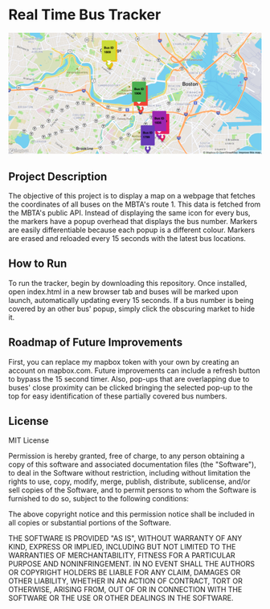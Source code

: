 # Real Time Bus Tracker

<img src="busTracker.JPG">

## Project Description
The objective of this project is to display a map on a webpage that fetches the coordinates of all buses on the MBTA's route 1. This data is fetched from the MBTA's public API. Instead of displaying the same icon for every bus, the markers have a popup overhead that displays the bus number. Markers are easily differentiable because each popup is a different colour. Markers are erased and reloaded every 15 seconds with the latest bus locations. 

## How to Run
To run the tracker, begin by downloading this repository. Once installed, open index.html in a new browser tab and buses will be marked upon launch, automatically updating every 15 seconds. If a bus number is being covered by an other bus' popup, simply click the obscuring market to hide it. 

## Roadmap of Future Improvements
First, you can replace my mapbox token with your own by creating an account on mapbox.com. Future improvements can include a refresh button to bypass the 15 second timer. Also, pop-ups that are overlapping due to buses' close proximity can be clicked bringing the selected pop-up to the top for easy identification of these partially covered bus numbers. 

## License
MIT License

Permission is hereby granted, free of charge, to any person obtaining a copy of this software and associated documentation files (the "Software"), to deal in the Software without restriction, including without limitation the rights to use, copy, modify, merge, publish, distribute, sublicense, and/or sell copies of the Software, and to permit persons to whom the Software is furnished to do so, subject to the following conditions:

The above copyright notice and this permission notice shall be included in all copies or substantial portions of the Software.

THE SOFTWARE IS PROVIDED "AS IS", WITHOUT WARRANTY OF ANY KIND, EXPRESS OR IMPLIED, INCLUDING BUT NOT LIMITED TO THE WARRANTIES OF MERCHANTABILITY, FITNESS FOR A PARTICULAR PURPOSE AND NONINFRINGEMENT. IN NO EVENT SHALL THE AUTHORS OR COPYRIGHT HOLDERS BE LIABLE FOR ANY CLAIM, DAMAGES OR OTHER LIABILITY, WHETHER IN AN ACTION OF CONTRACT, TORT OR OTHERWISE, ARISING FROM, OUT OF OR IN CONNECTION WITH THE SOFTWARE OR THE USE OR OTHER DEALINGS IN THE SOFTWARE.

